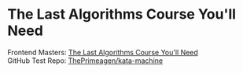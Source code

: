 # The Last Algorithms Course You'll Need

Frontend Masters: [The Last Algorithms Course You'll Need](https://frontendmasters.com/courses/algorithms)</br>
GitHub Test Repo: [ThePrimeagen/kata-machine](https://github.com/ThePrimeagen/kata-machine)</br>
